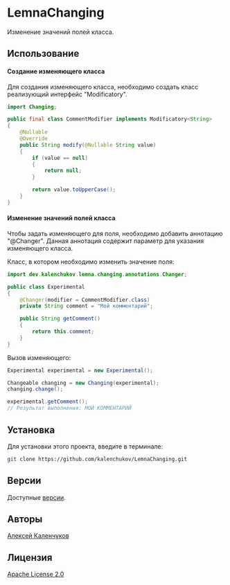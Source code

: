 # LemnaChanging

Изменение значений полей класса.

## Использование

#### Создание изменяющего класса

Для создания изменяющего класса, необходимо создать класс реализующий интерфейс "Modificatory".

```java
import Changing;

public final class CommentModifier implements Modificatory<String>
{
	@Nullable
	@Override
	public String modify(@Nullable String value)
	{
		if (value == null)
		{
			return null;
		}

		return value.toUpperCase();
	}
}
```

#### Изменение значений полей класса

Чтобы задать изменяющего для поля, необходимо добавить аннотацию "@Changer".
Данная аннотация содержит параметр для указания изменяющего класса.

Класс, в котором необходимо изменить значение поля:

```java
import dev.kalenchukov.lemna.changing.annotations.Changer;

public class Experimental
{
	@Changer(modifier = CommentModifier.class)
	private String comment = "Мой комментарий";

	public String getComment()
	{
		return this.comment;
	}
}
```

Вызов изменяющего:

```java
Experimental experimental = new Experimental();

Changeable changing = new Changing(experimental);
changing.change();

experimental.getComment();
// Результат выполнения: МОЙ КОММЕНТАРИЙ
```

## Установка

Для установки этого проекта, введите в терминале:

```bash
git clone https://github.com/kalenchukov/LemnaChanging.git
```

## Версии

Доступные [версии](https://github.com/kalenchukov/LemnaChanging/releases).

## Авторы

[Алексей Каленчуков](https://github.com/kalenchukov)

## Лицензия

[Apache License 2.0](https://opensource.org/licenses/Apache-2.0)
